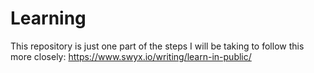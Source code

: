 # Learning

This repository is just one part of the steps I will be taking to follow this more closely: https://www.swyx.io/writing/learn-in-public/

